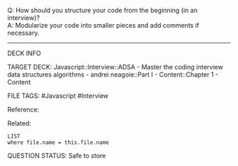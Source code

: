 Q: How should you structure your code from the beginning (in an interview)?  
A: Modularize your code into smaller pieces and add comments if necessary.
<!--ID: 1693659900325-->

---

DECK INFO

TARGET DECK: Javascript::Interview::ADSA - Master the coding interview data structures algorithms - andrei neagoie::Part I - Content::Chapter 1 - Content

FILE TAGS: #Javascript #Interview

Reference:

Related:

```dataview
LIST
where file.name = this.file.name
```


QUESTION STATUS: Safe to store